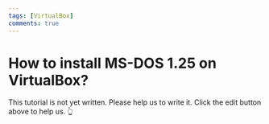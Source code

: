 ```yaml
---
tags: [VirtualBox]
comments: true
---
```


# How to install MS-DOS 1.25 on VirtualBox?

This tutorial is not yet written. Please help us to write it. Click the edit button above to help us. 👆